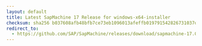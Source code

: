 ```yaml
---
layout: default
title: Latest SapMachine 17 Release for windows-x64-installer
checksum: sha256 b037608afb48bfb7ce73eb1096013afeffb019791542826731037d497704760c
redirect_to:
  - https://github.com/SAP/SapMachine/releases/download/sapmachine-17.0.8.1/sapmachine-jdk-17.0.8.1_windows-x64_bin.msi
---
```

